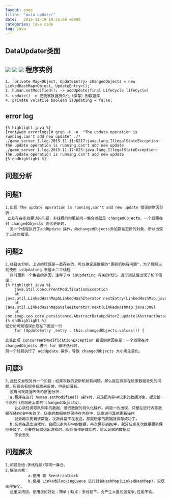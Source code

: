 ```yaml
---
layout: page
title:  "data updater"
date:   2015-11-19 19:55:06 +0800
categories: java code
tag: java
---
```


DataUpdater类图
-----------
![](http://i.imgur.com/F3Aenag.png)
![](http://i.imgur.com/Pcg9Rof.png)
![](http://i.imgur.com/5KUQHTc.png)
程序实例
----------
	1. `private Map<Object, UpdateEntry> changedObjects = new LinkedHashMap<Object, UpdateEntry>();`
	2. human.setModified(); -> addUpdate(final LifeCycle lifeCycle)
	3. update() -> 把玩家数据持久化（保存）到数据库 
	4. private volatile boolean isUpdating = false;
	

error log
----------
	{% highlight java %}
	[root@web errorlogs]# grep -H -n  "The update operation is running,can't add new update" ./*
	./game_server_1.log.2015-11-11:6217:java.lang.IllegalStateException: The update operation is running,can't add new update
	./game_server_1.log.2015-11-17:625:java.lang.IllegalStateException: The update operation is running,can't add new update
	{% endhighlight %}
问题分析
----------
问题1
----------
	1,出现 The update operation is running,can't add new update 错误的原因分析：
	 此处存在多线程访问问题，多线程同时更新同一集合也就是 changedObjects，一个线程在对 changedObjects 迭代更新时，
	  另一个线程执行了addUpdate 操作，向changedObjects添加要被更新的对象，所以出现了上述的错误。
问题2
----------	
	2,经日志分析，上述的错误是一直存在的，可以确定是数据的"更新机制有问题"，为了理解以前使用 isUpdating 来阻止二个线程
	  同时更新一个集合的原因，注释了与 isUpdating 有关的代码。进行测试后出现了如下错误：
	{% highlight java %}
		java.util.ConcurrentModificationException
		at java.util.LinkedHashMap$LinkedHashIterator.nextEntry(LinkedHashMap.java:373)
		at java.util.LinkedHashMap$ValueIterator.next(LinkedHashMap.java:388)
		at com.imop.ceo.core.persistance.AbstractDataUpdater2.update(AbstractDataUpdater2.java:121)
	{% endhighlight %}
	经分析可知错误出现在下面这一行
		for (UpdateEntry _entry : this.changedObjects.values()) {

	此处出现 ConcurrentModificationException 错误的原因在是：一个线程在对 changedObjects 进行 for 循环迭代时，
	另一个线程执行了 addUpdate 操作，导致 changedObjects 大小发生变化。

问题3
----------

	3,此处又发现另外一个问题：如果次数的更新机制有问题，那么就应该存在玩家数据丢失的问题，应该会有很多玩家来反馈，但是却没有。
	  没有出现数据丢失的原因分析：
	  a.程序在进行 human.setModified() 操作时，只是把内存中玩家的数据对象，提交给一个队列（也就是上面的 changedObjects），
	    让心跳任务取队列中的数据，进行数据的持久化操作。问题一的出现，只是在进行内存数据存储在DB中失败了，玩家的数据依然保持在内存中，玩家进行其他更新操作
	    就会再次更新该数据，次数异常不在发送，那就玩家的数据就保存成功了。
	  b.玩家在退出游戏时，会把玩家内存中的数据，再次保存到DB中，就算玩家某次数据更新保存失败了，只要在玩家退出游戏时，保存操作是成功的，那么玩家的数据就
	    不会丢失
	

问题解决
----------
	1,问题总结:多线程读/写同一集合。
	2,解决方案：
			  a.使用 锁 ReentrantLock
			  b.使用 LinkedBlockingQueue 进行封装HashMap(LinkedHashMap)，实现线程安全。
      这里采用锁，使用锁的好处：简单；缺点：多线程下，会产生大量的锁竞争,性能不高。
	  
